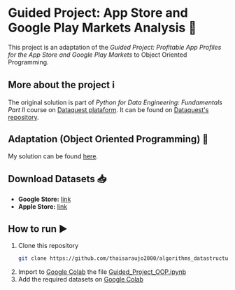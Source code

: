 # Guided Project: App Store and Google Play Markets Analysis 🚀
This project is an adaptation of the _Guided Project: Profitable App Profiles for the App Store and Google Play Markets_ to Object Oriented Programming.

## More about the project ℹ️
The original solution is part of _Python for Data Engineering: Fundamentals Part II_ course on [Dataquest plataform](https://www.dataquest.io/). It can be found on [Dataquest's repository](https://github.com/dataquestio/solutions/blob/master/Mission350Solutions.ipynb).

## Adaptation (Object Oriented Programming) 🔄
My solution can be found [here](https://github.com/thaisaraujo2000/algorithms_datastructure_ii/blob/main/profitable_app_profiles/Guided_Project_OOP.ipynb).

## Download Datasets 📥
- **Google Store:** [link](https://dq-content.s3.amazonaws.com/350/googleplaystore.csv)
- **Apple Store:** [link](https://dq-content.s3.amazonaws.com/350/AppleStore.csv)

## How to run ▶️
1. Clone this repository
   ```sh
   git clone https://github.com/thaisaraujo2000/algorithms_datastructure_ii.git
   ```
2. Import to [Google Colab](https://colab.research.google.com/) the file [Guided_Project_OOP.ipynb](https://github.com/thaisaraujo2000/algorithms_datastructure_ii/blob/main/profitable_app_profiles/Guided_Project_OOP.ipynb)
3. Add the required datasets on [Google Colab](https://colab.research.google.com/)

